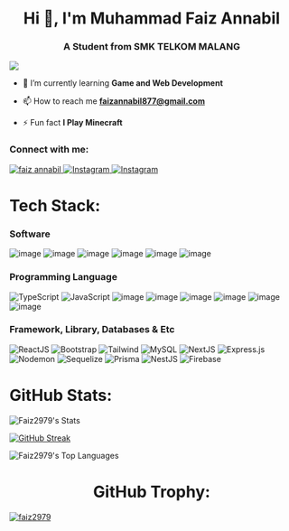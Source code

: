 <h1 align="center">Hi 👋, I'm Muhammad Faiz Annabil</h1>
<h3 align="center">A Student from SMK TELKOM MALANG</h3>

![](https://komarev.com/ghpvc/?username=Faiz2979&style=for-the-badge)
- 🌱 I’m currently learning **Game and Web Development**

- 📫 How to reach me **faizannabil877@gmail.com**

- ⚡ Fun fact **I Play Minecraft**

<h3 align="left">Connect with me:</h3>
<a href="https://kaggle.com/faiz annabil" target="blank">
  <img src="https://img.shields.io/badge/Kaggle-035a7d?style=for-the-badge&logo=kaggle&logoColor=white" alt="faiz annabil"/>
</a>
<a href="https://instagram.com/wisefaiz" target="_blank">
    <img src="https://img.shields.io/badge/Instagram-%23E4405F.svg?style=for-the-badge&logo=Instagram&logoColor=white" alt="Instagram">
</a>
<a href="https://www.linkedin.com/in/faizannabil/" target="_blank">
    <img src="https://img.shields.io/badge/LinkedIn-0077B5?style=for-the-badge&logo=linkedin&logoColor=white" alt="Instagram">
</a>

</p>

<h1 align="left" >Tech Stack:</h1>

### Software
![image](	https://img.shields.io/badge/Unity-100000?style=for-the-badge&logo=unity&logoColor=white)
![image](https://img.shields.io/badge/blender-%23F5792A.svg?style=for-the-badge&logo=blender&logoColor=white)
![image](https://img.shields.io/badge/Figma-F24E1E?style=for-the-badge&logo=figma&logoColor=white)
![image](https://img.shields.io/badge/Canva-%2300C4CC.svg?&style=for-the-badge&logo=Canva&logoColor=white)
![image](https://img.shields.io/badge/Postman-FF6C37?style=for-the-badge&logo=Postman&logoColor=white)
![image](	https://img.shields.io/badge/Node%20js-339933?style=for-the-badge&logo=nodedotjs&logoColor=white)



### Programming Language 
![TypeScript](https://img.shields.io/badge/typescript-%23007ACC.svg?style=for-the-badge&logo=typescript&logoColor=white)
![JavaScript](https://img.shields.io/badge/javascript-%23323330.svg?style=for-the-badge&logo=javascript&logoColor=%23F7DF1E)
![image](https://img.shields.io/badge/C%23-239120?style=for-the-badge&logo=csharp&logoColor=white)
![image](https://img.shields.io/badge/PHP-777BB4?style=for-the-badge&logo=php&logoColor=white)
![image](https://img.shields.io/badge/Java-ED8B00?style=for-the-badge&logo=openjdk&logoColor=white)
![image](https://img.shields.io/badge/Python-FFD43B?style=for-the-badge&logo=python&logoColor=blue)
![image](https://img.shields.io/badge/HTML5-E34F26?style=for-the-badge&logo=html5&logoColor=white)
![image](	https://img.shields.io/badge/CSS3-1572B6?style=for-the-badge&logo=css3&logoColor=white)

### Framework, Library, Databases & Etc
![ReactJS](https://img.shields.io/badge/React-20232A?style=for-the-badge&logo=react&logoColor=61DAFB)
![Bootstrap](https://img.shields.io/badge/Bootstrap-563D7C?style=for-the-badge&logo=bootstrap&logoColor=white)
![Tailwind](https://img.shields.io/badge/Tailwind_CSS-38B2AC?style=for-the-badge&logo=tailwind-css&logoColor=white)
![MySQL](https://img.shields.io/badge/MySQL-005C84?style=for-the-badge&logo=mysql&logoColor=white)
![NextJS](https://img.shields.io/badge/next%20js-000000?style=for-the-badge&logo=nextdotjs&logoColor=white)
![Express.js](https://img.shields.io/badge/express.js-%23404d59.svg?style=for-the-badge&logo=express&logoColor=%2361DAFB)
![Nodemon](https://img.shields.io/badge/NODEMON-%23323330.svg?style=for-the-badge&logo=nodemon&logoColor=%BBDEAD)
![Sequelize](https://img.shields.io/badge/Sequelize-52B0E7?style=for-the-badge&logo=Sequelize&logoColor=white)
![Prisma](https://img.shields.io/badge/Prisma-3982CE?style=for-the-badge&logo=Prisma&logoColor=white)
![NestJS](https://img.shields.io/badge/nestjs-E0234E?style=for-the-badge&logo=nestjs&logoColor=white)
![Firebase](https://img.shields.io/badge/firebase-ffca28?style=for-the-badge&logo=firebase&logoColor=black)




<h1 align="left" >GitHub Stats:</h1>

![Faiz2979's Stats](https://github-readme-stats.vercel.app/api?username=Faiz2979&theme=algolia&show_icons=true&hide_border=false&count_private=true)

[![GitHub Streak](https://streak-stats.demolab.com?user=Faiz2979&theme=algolia&short_numbers=true)](https://git.io/streak-stats)

![Faiz2979's Top Languages](https://github-readme-stats.vercel.app/api/top-langs/?username=Faiz2979&theme=algolia&show_icons=true&hide_border=false&layout=compact)

<h1 align="center" >GitHub Trophy:</h1>

<p align="left"> <a href="https://github.com/ryo-ma/github-profile-trophy"><img src="https://github-profile-trophy.vercel.app/?username=faiz2979&theme=algolia#gh-dark-mode-only" alt="faiz2979" /></a> </p>
